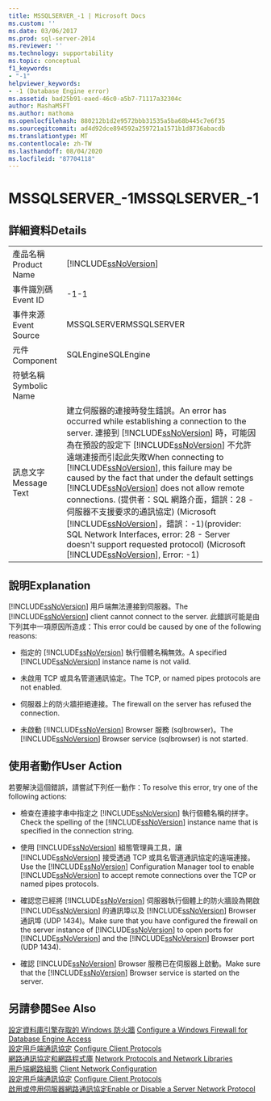 ```yaml
---
title: MSSQLSERVER_-1 | Microsoft Docs
ms.custom: ''
ms.date: 03/06/2017
ms.prod: sql-server-2014
ms.reviewer: ''
ms.technology: supportability
ms.topic: conceptual
f1_keywords:
- "-1"
helpviewer_keywords:
- -1 (Database Engine error)
ms.assetid: bad25b91-eaed-46c0-a5b7-71117a32304c
author: MashaMSFT
ms.author: mathoma
ms.openlocfilehash: 880212b1d2e9572bbb31535a5ba68b445c7e6f35
ms.sourcegitcommit: ad4d92dce894592a259721a1571b1d8736abacdb
ms.translationtype: MT
ms.contentlocale: zh-TW
ms.lasthandoff: 08/04/2020
ms.locfileid: "87704118"
---
```

# <a name="mssqlserver_-1"></a><span data-ttu-id="cd1d0-102">MSSQLSERVER_-1</span><span class="sxs-lookup"><span data-stu-id="cd1d0-102">MSSQLSERVER_-1</span></span>
    
## <a name="details"></a><span data-ttu-id="cd1d0-103">詳細資料</span><span class="sxs-lookup"><span data-stu-id="cd1d0-103">Details</span></span>  
  
|||  
|-|-|  
|<span data-ttu-id="cd1d0-104">產品名稱</span><span class="sxs-lookup"><span data-stu-id="cd1d0-104">Product Name</span></span>|[!INCLUDE[ssNoVersion](../../includes/ssnoversion-md.md)]|  
|<span data-ttu-id="cd1d0-105">事件識別碼</span><span class="sxs-lookup"><span data-stu-id="cd1d0-105">Event ID</span></span>|<span data-ttu-id="cd1d0-106">-1</span><span class="sxs-lookup"><span data-stu-id="cd1d0-106">-1</span></span>|  
|<span data-ttu-id="cd1d0-107">事件來源</span><span class="sxs-lookup"><span data-stu-id="cd1d0-107">Event Source</span></span>|<span data-ttu-id="cd1d0-108">MSSQLSERVER</span><span class="sxs-lookup"><span data-stu-id="cd1d0-108">MSSQLSERVER</span></span>|  
|<span data-ttu-id="cd1d0-109">元件</span><span class="sxs-lookup"><span data-stu-id="cd1d0-109">Component</span></span>|<span data-ttu-id="cd1d0-110">SQLEngine</span><span class="sxs-lookup"><span data-stu-id="cd1d0-110">SQLEngine</span></span>|  
|<span data-ttu-id="cd1d0-111">符號名稱</span><span class="sxs-lookup"><span data-stu-id="cd1d0-111">Symbolic Name</span></span>||  
|<span data-ttu-id="cd1d0-112">訊息文字</span><span class="sxs-lookup"><span data-stu-id="cd1d0-112">Message Text</span></span>|<span data-ttu-id="cd1d0-113">建立伺服器的連接時發生錯誤。</span><span class="sxs-lookup"><span data-stu-id="cd1d0-113">An error has occurred while establishing a connection to the server.</span></span>  <span data-ttu-id="cd1d0-114">連接到 [!INCLUDE[ssNoVersion](../../includes/ssnoversion-md.md)] 時，可能因為在預設的設定下 [!INCLUDE[ssNoVersion](../../includes/ssnoversion-md.md)] 不允許遠端連接而引起此失敗</span><span class="sxs-lookup"><span data-stu-id="cd1d0-114">When connecting to [!INCLUDE[ssNoVersion](../../includes/ssnoversion-md.md)], this failure may be caused by the fact that under the default settings [!INCLUDE[ssNoVersion](../../includes/ssnoversion-md.md)] does not allow remote connections.</span></span> <span data-ttu-id="cd1d0-115">(提供者：SQL 網路介面，錯誤：28 - 伺服器不支援要求的通訊協定) (Microsoft [!INCLUDE[ssNoVersion](../../includes/ssnoversion-md.md)]，錯誤：-1)</span><span class="sxs-lookup"><span data-stu-id="cd1d0-115">(provider: SQL Network Interfaces, error: 28 - Server doesn't support requested protocol) (Microsoft [!INCLUDE[ssNoVersion](../../includes/ssnoversion-md.md)], Error: -1)</span></span>|  
  
## <a name="explanation"></a><span data-ttu-id="cd1d0-116">說明</span><span class="sxs-lookup"><span data-stu-id="cd1d0-116">Explanation</span></span>  
 <span data-ttu-id="cd1d0-117">[!INCLUDE[ssNoVersion](../../includes/ssnoversion-md.md)] 用戶端無法連接到伺服器。</span><span class="sxs-lookup"><span data-stu-id="cd1d0-117">The [!INCLUDE[ssNoVersion](../../includes/ssnoversion-md.md)] client cannot connect to the server.</span></span> <span data-ttu-id="cd1d0-118">此錯誤可能是由下列其中一項原因所造成：</span><span class="sxs-lookup"><span data-stu-id="cd1d0-118">This error could be caused by one of the following reasons:</span></span>  
  
-   <span data-ttu-id="cd1d0-119">指定的 [!INCLUDE[ssNoVersion](../../includes/ssnoversion-md.md)] 執行個體名稱無效。</span><span class="sxs-lookup"><span data-stu-id="cd1d0-119">A specified [!INCLUDE[ssNoVersion](../../includes/ssnoversion-md.md)] instance name is not valid.</span></span>  
  
-   <span data-ttu-id="cd1d0-120">未啟用 TCP 或具名管道通訊協定。</span><span class="sxs-lookup"><span data-stu-id="cd1d0-120">The TCP, or named pipes protocols are not enabled.</span></span>  
  
-   <span data-ttu-id="cd1d0-121">伺服器上的防火牆拒絕連接。</span><span class="sxs-lookup"><span data-stu-id="cd1d0-121">The firewall on the server has refused the connection.</span></span>  
  
-   <span data-ttu-id="cd1d0-122">未啟動 [!INCLUDE[ssNoVersion](../../includes/ssnoversion-md.md)] Browser 服務 (sqlbrowser)。</span><span class="sxs-lookup"><span data-stu-id="cd1d0-122">The [!INCLUDE[ssNoVersion](../../includes/ssnoversion-md.md)] Browser service (sqlbrowser) is not started.</span></span>  
  
## <a name="user-action"></a><span data-ttu-id="cd1d0-123">使用者動作</span><span class="sxs-lookup"><span data-stu-id="cd1d0-123">User Action</span></span>  
 <span data-ttu-id="cd1d0-124">若要解決這個錯誤，請嘗試下列任一動作：</span><span class="sxs-lookup"><span data-stu-id="cd1d0-124">To resolve this error, try one of the following actions:</span></span>  
  
-   <span data-ttu-id="cd1d0-125">檢查在連接字串中指定之 [!INCLUDE[ssNoVersion](../../includes/ssnoversion-md.md)] 執行個體名稱的拼字。</span><span class="sxs-lookup"><span data-stu-id="cd1d0-125">Check the spelling of the [!INCLUDE[ssNoVersion](../../includes/ssnoversion-md.md)] instance name that is specified in the connection string.</span></span>  
  
-   <span data-ttu-id="cd1d0-126">使用 [!INCLUDE[ssNoVersion](../../includes/ssnoversion-md.md)] 組態管理員工具，讓 [!INCLUDE[ssNoVersion](../../includes/ssnoversion-md.md)] 接受透過 TCP 或具名管道通訊協定的遠端連接。</span><span class="sxs-lookup"><span data-stu-id="cd1d0-126">Use the [!INCLUDE[ssNoVersion](../../includes/ssnoversion-md.md)] Configuration Manager tool to enable [!INCLUDE[ssNoVersion](../../includes/ssnoversion-md.md)] to accept remote connections over the TCP or named pipes protocols.</span></span>  
  
-   <span data-ttu-id="cd1d0-127">確認您已經將 [!INCLUDE[ssNoVersion](../../includes/ssnoversion-md.md)] 伺服器執行個體上的防火牆設為開啟 [!INCLUDE[ssNoVersion](../../includes/ssnoversion-md.md)] 的通訊埠以及 [!INCLUDE[ssNoVersion](../../includes/ssnoversion-md.md)] Browser 通訊埠 (UDP 1434)。</span><span class="sxs-lookup"><span data-stu-id="cd1d0-127">Make sure that you have configured the firewall on the server instance of [!INCLUDE[ssNoVersion](../../includes/ssnoversion-md.md)] to open ports for [!INCLUDE[ssNoVersion](../../includes/ssnoversion-md.md)] and the [!INCLUDE[ssNoVersion](../../includes/ssnoversion-md.md)] Browser port (UDP 1434).</span></span>  
  
-   <span data-ttu-id="cd1d0-128">確認 [!INCLUDE[ssNoVersion](../../includes/ssnoversion-md.md)] Browser 服務已在伺服器上啟動。</span><span class="sxs-lookup"><span data-stu-id="cd1d0-128">Make sure that the [!INCLUDE[ssNoVersion](../../includes/ssnoversion-md.md)] Browser service is started on the server.</span></span>  
  
## <a name="see-also"></a><span data-ttu-id="cd1d0-129">另請參閱</span><span class="sxs-lookup"><span data-stu-id="cd1d0-129">See Also</span></span>  
 <span data-ttu-id="cd1d0-130">[設定資料庫引擎存取的 Windows 防火牆](../../database-engine/configure-windows/configure-a-windows-firewall-for-database-engine-access.md) </span><span class="sxs-lookup"><span data-stu-id="cd1d0-130">[Configure a Windows Firewall for Database Engine Access](../../database-engine/configure-windows/configure-a-windows-firewall-for-database-engine-access.md) </span></span>  
 <span data-ttu-id="cd1d0-131">[設定用戶端通訊協定](../../database-engine/configure-windows/configure-client-protocols.md) </span><span class="sxs-lookup"><span data-stu-id="cd1d0-131">[Configure Client Protocols](../../database-engine/configure-windows/configure-client-protocols.md) </span></span>  
 <span data-ttu-id="cd1d0-132">[網路通訊協定和網路程式庫](../../sql-server/install/network-protocols-and-network-libraries.md) </span><span class="sxs-lookup"><span data-stu-id="cd1d0-132">[Network Protocols and Network Libraries](../../sql-server/install/network-protocols-and-network-libraries.md) </span></span>  
 <span data-ttu-id="cd1d0-133">[用戶端網路組態](../../database-engine/configure-windows/client-network-configuration.md) </span><span class="sxs-lookup"><span data-stu-id="cd1d0-133">[Client Network Configuration](../../database-engine/configure-windows/client-network-configuration.md) </span></span>  
 <span data-ttu-id="cd1d0-134">[設定用戶端通訊協定](../../database-engine/configure-windows/configure-client-protocols.md) </span><span class="sxs-lookup"><span data-stu-id="cd1d0-134">[Configure Client Protocols](../../database-engine/configure-windows/configure-client-protocols.md) </span></span>  
 [<span data-ttu-id="cd1d0-135">啟用或停用伺服器網路通訊協定</span><span class="sxs-lookup"><span data-stu-id="cd1d0-135">Enable or Disable a Server Network Protocol</span></span>](../../database-engine/configure-windows/enable-or-disable-a-server-network-protocol.md)  
  
  
